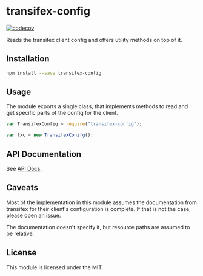 # transifex-config

[![codecov](https://codecov.io/gh/freaktechnik/transifex-config/branch/master/graph/badge.svg)](https://codecov.io/gh/freaktechnik/transifex-config)

Reads the transifex client config and offers utility methods on top of it.

## Installation

```sh
npm install --save transifex-config
```

## Usage

The module exports a single class, that implements methods to read and get
specific parts of the config for the client.

```js
var TransifexConfig = require("transifex-config");

var txc = new TransifexConifg();
```

## API Documentation

See [API Docs](https://freaktechnik.github.io/transifex-config/api).

## Caveats

Most of the implementation in this module assumes the documentation from
transifex for their client's configuration is complete. If that is not the case,
please open an issue.

The documentation doesn't specify it, but resource paths are assumed to be
relative.

## License

This module is licensed under the MIT.
